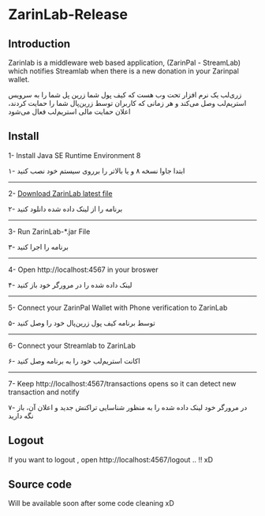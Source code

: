 # ZarinLab-Release

## Introduction
Zarinlab is a middleware web based application, (ZarinPal - StreamLab) which notifies Streamlab when there is a new donation in your Zarinpal wallet.

زری‌لب یک نرم افزار تحت وب هست که کیف پول شما زرین پل شما را به سرویس استریم‌لب وصل می‌کند و هر زمانی که کاربران توسط زرین‌پال شما را حمایت کردند، اعلان حمایت مالی استریم‌لب فعال می‌شود


## Install
1- Install Java SE Runtime Environment 8

۱- ابتدا جاوا نسخه ۸ و یا بالاتر را برروی سیستم خود نصب کنید

--------------------------------------------------------------

2- [Download ZarinLab latest file](https://github.com/pouyaam/ZarinLab-Release/raw/master/ZarinLab-1.3-EARLY-ACCESS.jar)

۲- برنامه را از لینک داده شده دانلود کنید

--------------------------------------------------------------

3- Run ZarinLab-*.jar File

۳- برنامه را اجرا کنید

--------------------------------------------------------------

4- Open http://localhost:4567 in your broswer

۴- لینک داده شده را در مرورگر خود باز کنید

--------------------------------------------------------------

5- Connect your ZarinPal Wallet with Phone verification to ZarinLab

۵- توسط برنامه کیف پول زرین‌پال خود را وصل کنید

--------------------------------------------------------------

6- Connect your Streamlab to ZarinLab

۶- اکانت استریم‌لب خود را به برنامه وصل کنید

--------------------------------------------------------------

7- Keep http://localhost:4567/transactions opens so it can detect new transaction and notify

۷- در مرورگر خود لینک داده شده را به منظور شناسایی تراکنش جدید و اعلان آن، باز نگه دارید

## Logout
If you want to logout , open http://localhost:4567/logout .. !! xD 

## Source code
Will be available soon after some code cleaning xD
